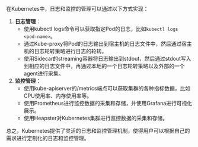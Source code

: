 在Kubernetes中，日志和监控的管理可以通过以下方式实现：

1. **日志管理**：
    - 使用kubectl logs命令可以获取指定Pod的日志，比如`kubectl logs <pod-name>`。
    - 通过Kube-proxy将Pod的日志输出到宿主机的日志文件中，然后通过宿主机的日志轮转策略进行日志的轮转。
    - 使用Sidecar的streaming容器将日志输出到stdout，然后通过stdout写入到相应的日志文件中，再通过本地的一个日志轮转策略以及外部的一个agent进行采集。
2. **监控管理**：
    - 使用kube-apiserver的/metrics端点可以获取集群的各种指标数据，比如CPU使用率、内存使用率等。
    - 使用Prometheus进行监控数据的采集和存储，并使用Grafana进行可视化展示。
    - 使用Heapster对Kubernetes集群进行监控数据的采集和存储。

总之，Kubernetes提供了灵活的日志和监控管理机制，使得用户可以根据自己的需求进行定制化的日志和监控管理。
